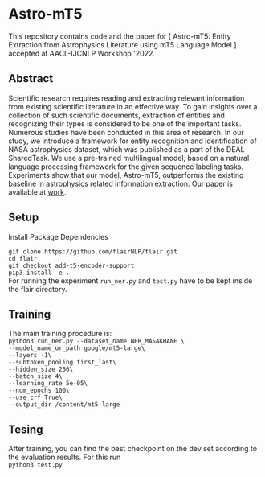 # Astro-mT5
This repository contains code and the paper for [ Astro-mT5: Entity Extraction from Astrophysics Literature using mT5 Language Model ] accepted at AACL-IJCNLP Workshop '2022.

## Abstract <a name="task"></a>
Scientific research requires reading and extracting relevant information from existing scientific literature in an effective way. To gain insights over a collection of such scientific documents, extraction of entities and recognizing their types is considered to be one of the important tasks. Numerous studies have been conducted in this area of research. In our study, we introduce a framework for entity recognition and identification of NASA astrophysics dataset, which was published as a part of the DEAL SharedTask. We use a pre-trained multilingual model, based on a natural language processing framework for the given sequence labeling tasks. Experiments show that our model, Astro-mT5, outperforms the existing baseline in astrophysics related information extraction. Our paper is available at [work](https://drive.google.com/file/d/1Mxc6pu47H5qHvGm2uzzY3-70LX37AccP/view?usp=sharing).

## Setup
Install Package Dependencies

`git clone https://github.com/flairNLP/flair.git`  <br>
`cd flair` <br>
`git checkout add-t5-encoder-support`  <br>
`pip3 install -e .` <br>
For running the experiment `run_ner.py` and `test.py` have to be kept inside the flair directory.

## Training
The main training procedure is: <br>
`python3 run_ner.py --dataset_name NER_MASAKHANE \ `  <br>
  `--model_name_or_path google/mt5-large\`  <br>
  `--layers -1\` <br>
  `--subtoken_pooling first_last\`  <br>
  `--hidden_size 256\`  <br>
  `--batch_size 4\`  <br>
  `--learning_rate 5e-05\`  <br>
  `--num_epochs 100\`  <br>
  `--use_crf True\`  <br>
  `--output_dir /content/mt5-large`

## Tesing
After training, you can find the best checkpoint on the dev set according to the evaluation results.
For this run <br> `python3 test.py`
